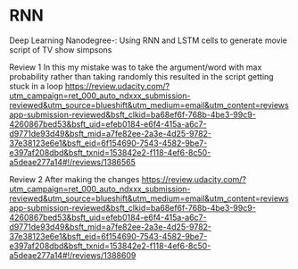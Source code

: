 # RNN
Deep Learning Nanodegree-: Using RNN and LSTM cells to generate movie script of TV show simpsons

Review 1
In this my mistake was to take the argument/word with max probability rather than taking randomly this resulted in the script getting stuck in a loop
https://review.udacity.com/?utm_campaign=ret_000_auto_ndxxx_submission-reviewed&utm_source=blueshift&utm_medium=email&utm_content=reviewsapp-submission-reviewed&bsft_clkid=ba68ef6f-768b-4be3-99c9-4260867bed53&bsft_uid=efeb0184-e6f4-415a-a6c7-d9771de93d49&bsft_mid=a7fe82ee-2a3e-4d25-9782-37e38123e6e1&bsft_eid=6f154690-7543-4582-9be7-e397af208dbd&bsft_txnid=153842e2-f118-4ef6-8c50-a5deae277a14#!/reviews/1386565

Review 2
After making the changes
https://review.udacity.com/?utm_campaign=ret_000_auto_ndxxx_submission-reviewed&utm_source=blueshift&utm_medium=email&utm_content=reviewsapp-submission-reviewed&bsft_clkid=ba68ef6f-768b-4be3-99c9-4260867bed53&bsft_uid=efeb0184-e6f4-415a-a6c7-d9771de93d49&bsft_mid=a7fe82ee-2a3e-4d25-9782-37e38123e6e1&bsft_eid=6f154690-7543-4582-9be7-e397af208dbd&bsft_txnid=153842e2-f118-4ef6-8c50-a5deae277a14#!/reviews/1388609
